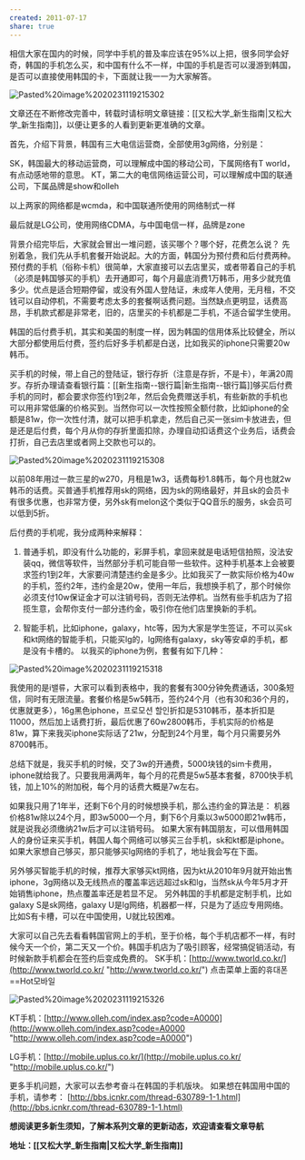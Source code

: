 ```yaml
---
created: 2011-07-17
share: true
---
```

相信大家在国内的时候，同学中手机的普及率应该在95%以上把，很多同学会好奇，韩国的手机怎么买，和中国有什么不一样，中国的手机是否可以漫游到韩国，是否可以直接使用韩国的卡，下面就让我一一为大家解答。 

![Pasted%20image%2020231119215302](https://img.xcz.life/i/archive/obsidian/Pasted%20image%2020231119215302.png)

文章还在不断修改完善中，转载时请标明文章链接：[[又松大学_新生指南|又松大学_新生指南]]，以便让更多的人看到更新更准确的文章。 

首先，介绍下背景，韩国有三大电信运营商，全部使用3g网络，分别是：

SK，韩国最大的移动运营商，可以理解成中国的移动公司，下属网络有T world，有点动感地带的意思。 KT，第二大的电信网络运营公司，可以理解成中国的联通公司，下属品牌是show和olleh <!--more-->

以上两家的网络都是wcmda，和中国联通所使用的网络制式一样 

最后就是LG公司，使用网络CDMA，与中国电信一样，品牌是zone 

背景介绍完毕后，大家就会冒出一堆问题，该买哪个？哪个好，花费怎么说？ 先别着急，我们先从手机套餐开始说起。大的方面，韩国分为预付费和后付费两种。 预付费的手机（俗称卡机）很简单，大家直接可以去店里买，或者带着自己的手机（必须是韩国够买的手机）去开通即可，每个月最底消费1万韩币，用多少就充值多少。优点是适合短期停留，或没有外国人登陆证，未成年人使用，无月租，不交钱可以自动停机，不需要考虑太多的套餐啊话费问题。当然缺点更明显，话费高昂，手机款式都是非常老，旧的，店里买的卡机都是二手机，不适合留学生使用。 

韩国的后付费手机，其实和美国的制度一样，因为韩国的信用体系比较健全，所以大部分都使用后付费，签约后好多手机都是白送，比如我买的iphone只需要20w韩币。 

买手机的时候，带上自己的登陆证，银行存折（注意是存折，不是卡），年满20周岁。存折办理请查看银行篇：[[新生指南--银行篇|新生指南--银行篇]]够买后付费手机的同时，都会要求你签约1到2年，然后会免费赠送手机，有些新款的手机也可以用非常低廉的价格买到。当然你可以一次性按照全额付款，比如iphone的全额是81w，你一次性付清，就可以把手机拿走，然后自己买一张sim卡放进去，但是还是后付费，每个月从你的存折里面扣除，办理自动扣话费这个业务后，话费会打折，自己去店里或者网上交款也可以的。 

![Pasted%20image%2020231119215308](https://img.xcz.life/i/archive/obsidian/Pasted%20image%2020231119215308.png)

以前08年用过一款三星的w270，月租是1w3，话费每秒1.8韩币，每个月也就2w韩币的话费。买普通手机推荐用sk的网络，因为sk的网络最好，并且sk的会员卡有很多优惠，也非常方便，另外sk有melon这个类似于QQ音乐的服务，sk会员可以低到5折。 

后付费的手机呢，我分成两种来解释： 

1. 普通手机，即没有什么功能的，彩屏手机，拿回来就是电话短信拍照，没法安装qq，微信等软件，当然部分手机可能自带一些软件。这种手机基本上会被要求签约1到2年，大家要问清楚违约金是多少。比如我买了一款实际价格为40w的手机，签约2年，违约金是20w，使用一年后，我想换手机了，那个时候你必须支付10w保证金才可以注销号码，否则无法停机。当然有些手机店为了招揽生意，会帮你支付一部分违约金，吸引你在他们店里换新的手机。 

2. 智能手机，比如iphone，galaxy，htc等，因为大家是学生签证，不可以买sk和kt网络的智能手机，只能买lg的，lg网络有galaxy，sky等安卓的手机，都是没有卡槽的。 以我买的iphone为例，套餐有如下几种： 

![Pasted%20image%2020231119215318](https://img.xcz.life/i/archive/obsidian/Pasted%20image%2020231119215318.png)

我使用的是i밸류，大家可以看到表格中，我的套餐有300分钟免费通话，300条短信，同时有无限流量。套餐价格是5w5韩币，签约24个月（也有30和36个月的，优惠就更多），16g黑色iphone，프로모션 할인折扣是5310韩币，基本折扣是11000，然后加上话费打折，最后优惠了60w2800韩币，手机实际的价格是81w，算下来我买iphone实际话了21w，分配到24个月里，每个月只需要另外8700韩币。 

总结下就是，我买手机的时候，交了3w的开通费，5000块钱的sim卡费用，iphone就给我了。只要我用满两年，每个月的花费是5w5基本套餐，8700快手机钱，加上10%的附加税，每个月的话费大概是7w左右。 

如果我只用了1年半，还剩下6个月的时候想换手机，那么违约金的算法是： 机器价格81w除以24个月，即3w5000一个月，剩下6个月乘以3w5000即21w韩币，就是说我必须缴纳21w后才可以注销号码。 如果大家有韩国朋友，可以借用韩国人的身份证来买手机，韩国人每个网络可以够买三台手机，sk和kt都是iphone。如果大家想自己够买，那只能够买lg网络的手机了，地址我会写在下面。 

另外够买智能手机的时候，推荐大家够买kt网络，因为kt从2010年9月就开始出售iphone，3g网络以及无线热点的覆盖率远远超过sk和lg，当然sk从今年5月才开始销售iphone，热点覆盖率还是若显不足。 另外韩国的手机都是定制手机，比如galaxy S是sk网络，galaxy U是lg网络，机器都一样，只是为了适应专用网络。比如S有卡槽，可以在中国使用，U就比较困难。 

大家可以自己先去看看韩国官网上的手机，至于价格，每个手机店都不一样，有时候今天一个价，第二天又一个价。韩国手机店为了吸引顾客，经常搞促销活动，有时候新款手机都会在签约后变成免费的。 SK手机：[http://www.tworld.co.kr/](http://www.tworld.co.kr/ "http://www.tworld.co.kr/") 点击菜单上面的휴대폰==Hot모바일 

![Pasted%20image%2020231119215326](https://img.xcz.life/i/archive/obsidian/Pasted%20image%2020231119215326.png)

KT手机：[http://www.olleh.com/index.asp?code=A0000](http://www.olleh.com/index.asp?code=A0000 "http://www.olleh.com/index.asp?code=A0000") 

LG手机：[http://mobile.uplus.co.kr/](http://mobile.uplus.co.kr/ "http://mobile.uplus.co.kr/") 

更多手机问题，大家可以去参考奋斗在韩国的手机版块。 如果想在韩国用中国的手机，请参考： [http://bbs.icnkr.com/thread-630789-1-1.html](http://bbs.icnkr.com/thread-630789-1-1.html)  

**想阅读更多新生须知，了解本系列文章的更新动态，欢迎请查看文章导航**

**地址：[[又松大学_新生指南|又松大学_新生指南]]**